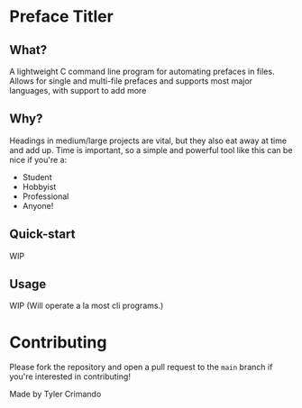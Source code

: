 # Preface Titler

## What?
A lightweight C command line program for automating prefaces in files. Allows for single and multi-file prefaces and supports most major languages, with support to add more

## Why?
Headings in medium/large projects are vital, but they also eat away at time and add up. Time is important, so a simple and powerful tool like this can be nice if you're a:
 - Student
 - Hobbyist
 - Professional
 - Anyone!

## Quick-start
WIP

## Usage
WIP
(Will operate a la most cli programs.)

# Contributing
Please fork the repository and open a pull request to the `main` branch if you're interested in contributing!


Made by Tyler Crimando
